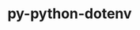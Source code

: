 ---
title: "py-python-dotenv"
layout: cache
categories: [package, develop]
meta: {"versions": ["0.19.2"], "compilers": ["gcc@=11.3.0"], "oss": ["ubuntu22.04"], "platforms": ["linux"], "targets": ["x86_64_v3"], "stacks": ["ml-linux-x86_64-cpu", "ml-linux-x86_64-cuda"], "num_specs": 2, "num_specs_by_stack": {"ml-linux-x86_64-cuda": 2, "ml-linux-x86_64-cpu": 2}}
spec_details: [{"hash": "sldse6yxpphuatjz2badfxwbwtbp2i7n", "compiler": "gcc@=11.3.0", "versions": ["0.19.2"], "os": "ubuntu22.04", "platform": "linux", "target": "x86_64_v3", "variants": ["build_system=python_pip", "~cli"], "stacks": ["ml-linux-x86_64-cuda", "ml-linux-x86_64-cpu"], "size": "-", "tarball": "https://binaries.spack.io/develop/build_cache/linux-ubuntu22.04-x86_64_v3/gcc-11.3.0/py-python-dotenv-0.19.2/linux-ubuntu22.04-x86_64_v3-gcc-11.3.0-py-python-dotenv-0.19.2-sldse6yxpphuatjz2badfxwbwtbp2i7n.spack"}, {"hash": "c4f6rvqkw575a4ja6vojcfwzkdlqa77s", "compiler": "gcc@=11.3.0", "versions": ["0.19.2"], "os": "ubuntu22.04", "platform": "linux", "target": "x86_64_v3", "variants": ["build_system=python_pip", "~cli"], "stacks": ["ml-linux-x86_64-cuda", "ml-linux-x86_64-cpu"], "size": "-", "tarball": "https://binaries.spack.io/develop/build_cache/linux-ubuntu22.04-x86_64_v3/gcc-11.3.0/py-python-dotenv-0.19.2/linux-ubuntu22.04-x86_64_v3-gcc-11.3.0-py-python-dotenv-0.19.2-c4f6rvqkw575a4ja6vojcfwzkdlqa77s.spack"}]
---